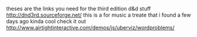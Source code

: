 theses are the links you need for the third edition d&d stuff http://dnd3rd.sourceforge.net/ 
this is a  for music a treate that i found a few days ago kinda cool check it out http://www.airtightinteractive.com/demos/js/uberviz/wordproblems/
